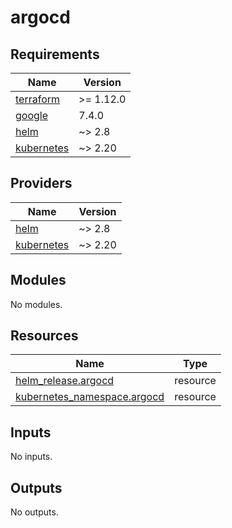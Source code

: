 # argocd

<!-- BEGIN_TF_DOCS -->
## Requirements

| Name | Version |
|------|---------|
| <a name="requirement_terraform"></a> [terraform](#requirement\_terraform) | >= 1.12.0 |
| <a name="requirement_google"></a> [google](#requirement\_google) | 7.4.0 |
| <a name="requirement_helm"></a> [helm](#requirement\_helm) | ~> 2.8 |
| <a name="requirement_kubernetes"></a> [kubernetes](#requirement\_kubernetes) | ~> 2.20 |

## Providers

| Name | Version |
|------|---------|
| <a name="provider_helm"></a> [helm](#provider\_helm) | ~> 2.8 |
| <a name="provider_kubernetes"></a> [kubernetes](#provider\_kubernetes) | ~> 2.20 |

## Modules

No modules.

## Resources

| Name | Type |
|------|------|
| [helm_release.argocd](https://registry.terraform.io/providers/hashicorp/helm/latest/docs/resources/release) | resource |
| [kubernetes_namespace.argocd](https://registry.terraform.io/providers/hashicorp/kubernetes/latest/docs/resources/namespace) | resource |

## Inputs

No inputs.

## Outputs

No outputs.
<!-- END_TF_DOCS -->

